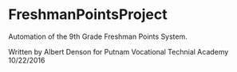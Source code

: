 # FreshmanPointsProject
Automation of the 9th Grade Freshman Points System.

Written by Albert Denson
for Putnam Vocational Technial Academy
10/22/2016
